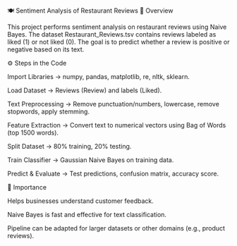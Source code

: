 🍽 Sentiment Analysis of Restaurant Reviews
📌 Overview

This project performs sentiment analysis on restaurant reviews using Naive Bayes.
The dataset Restaurant_Reviews.tsv contains reviews labeled as liked (1) or not liked (0).
The goal is to predict whether a review is positive or negative based on its text.

⚙️ Steps in the Code

Import Libraries → numpy, pandas, matplotlib, re, nltk, sklearn.

Load Dataset → Reviews (Review) and labels (Liked).

Text Preprocessing → Remove punctuation/numbers, lowercase, remove stopwords, apply stemming.

Feature Extraction → Convert text to numerical vectors using Bag of Words (top 1500 words).

Split Dataset → 80% training, 20% testing.

Train Classifier → Gaussian Naive Bayes on training data.

Predict & Evaluate → Test predictions, confusion matrix, accuracy score.

🎯 Importance

Helps businesses understand customer feedback.

Naive Bayes is fast and effective for text classification.

Pipeline can be adapted for larger datasets or other domains (e.g., product reviews).
